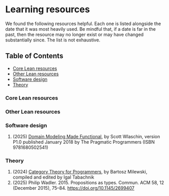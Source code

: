 <!-- omit in toc -->
# Learning resources

We found the following resources helpful. Each one is listed alongside the date that it was most heavily used. Be mindful that, if a date is far in the past, then the resource may no longer exist or may have changed substantially since. The list is not exhaustive.

<!-- omit in toc -->
## Table of Contents

- [Core Lean resources](#core-rust-programming-language-resources)
- [Other Lean resources](#other-rust-programming-language-resources)
- [Software design](#software-design)
- [Theory](#theory)

### Core Lean resources

### Other Lean resources

### Software design

1. (2025) [Domain Modeling Made Functional](https://pragprog.com/titles/swdddf/domain-modeling-made-functional/), by Scott Wlaschin, version P1.0 published January 2018 by The Pragmatic Programmers (ISBN 9781680502541)

### Theory

1. (2024) [Category Theory for Programmers](https://github.com/hmemcpy/milewski-ctfp-pdf/releases), by Bartosz Milewski, compiled and edited by Igal Tabachnik
2. (2025) Philip Wadler. 2015. Propositions as types. Commun. ACM 58, 12 (December 2015), 75–84. https://doi.org/10.1145/2699407

